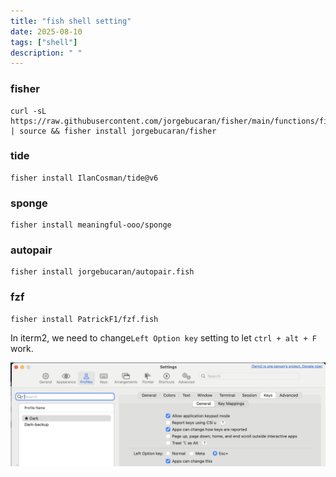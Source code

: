 ```yaml
---
title: "fish shell setting"
date: 2025-08-10
tags: ["shell"]
description: " "
---
```


### fisher

```shell
curl -sL https://raw.githubusercontent.com/jorgebucaran/fisher/main/functions/fisher.fish | source && fisher install jorgebucaran/fisher
```

### tide

```shell
fisher install IlanCosman/tide@v6
```

### sponge

```shell
fisher install meaningful-ooo/sponge
```

### autopair

```shell
fisher install jorgebucaran/autopair.fish
```

### fzf

```shell
fisher install PatrickF1/fzf.fish
```

In iterm2, we need to change`Left Option key` setting to let `ctrl + alt + F` work.

![Pasted image 20250602134631](./image.png)
